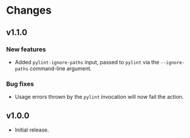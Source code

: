 Changes
=======

v1.1.0
------

### New features

- Added `pylint-ignore-paths` input, passed to `pylint` via the
  `--ignore-paths` command-line argument.

### Bug fixes

- Usage errors thrown by the `pylint` invocation will now fail the
  action.

v1.0.0
------

- Initial release.
